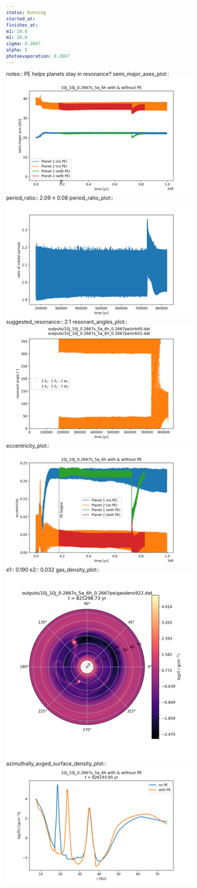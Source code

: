 ```yaml
---
status: Running
started_at:
finishes_at:
m1: 10.0
m2: 10.0
sigma: 0.2667
alpha: 5
photoevaporation: 0.2667
---
```


notes:: PE helps planets stay in resonance?
semi_major_axes_plot:: ![semi_major_axes_10j_10j_0.2667s_5a_6h_0.2667pe.png](plots/semi_major_axes/semi_major_axes_10j_10j_0.2667s_5a_6h_0.2667pe.png)
period_ratio:: 2.09 ± 0.08
period_ratio_plot:: ![period_ratio_10j_10j_0.2667s_5a_6h_0.2667pe.png](plots/period_ratio/period_ratio_10j_10j_0.2667s_5a_6h_0.2667pe.png)
suggested_resonance:: 2:1
resonant_angles_plot:: ![resonant_angles_10j_10j_0.2667s_5a_6h_0.2667pe.png](plots/resonant_angles/resonant_angles_10j_10j_0.2667s_5a_6h_0.2667pe.png)
eccentricity_plot:: ![eccentricity_10j_10j_0.2667s_5a_6h_0.2667pe.png](plots/eccentricity/eccentricity_10j_10j_0.2667s_5a_6h_0.2667pe.png)
e1:: 0.190
e2:: 0.032
gas_density_plot:: ![gas_density_10j_10j_0.2667s_5a_6h_0.2667pe.png](plots/gas_density/gas_density_10j_10j_0.2667s_5a_6h_0.2667pe.png)
azimuthally_avged_surface_density_plot:: ![azimuthally_avged_surface_density_10j_10j_0.2667s_5a_6h_0.2667pe.png](plots/azimuthally_avged_surface_density/azimuthally_avged_surface_density_10j_10j_0.2667s_5a_6h_0.2667pe.png)
